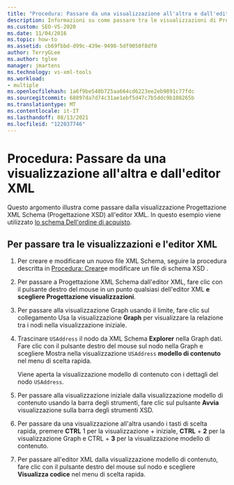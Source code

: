 ```yaml
---
title: "Procedura: Passare da una visualizzazione all'altra e dall'editor XML"
description: Informazioni su come passare tra le visualizzazioni di Progettazione XML Schema (Progettazione XSD) e l'editor XML.
ms.custom: SEO-VS-2020
ms.date: 11/04/2016
ms.topic: how-to
ms.assetid: cb69fbbd-d99c-439e-9498-5df9050f8df0
author: TerryGLee
ms.author: tglee
manager: jmartens
ms.technology: vs-xml-tools
ms.workload:
- multiple
ms.openlocfilehash: 1a6f9be548b725aa664cd6223ee2eb9891c77fdc
ms.sourcegitcommit: 68897da7d74c31ae1ebf5d47c7b5ddc9b108265b
ms.translationtype: MT
ms.contentlocale: it-IT
ms.lasthandoff: 08/13/2021
ms.locfileid: "122037746"
---
```

# <a name="how-to-switch-between-views-and-the-xml-editor"></a>Procedura: Passare da una visualizzazione all'altra e dall'editor XML

Questo argomento illustra come passare dalla visualizzazione Progettazione XML Schema (Progettazione XSD) all'editor XML. In questo esempio viene utilizzato [lo schema Dell'ordine di acquisto](../xml-tools/sample-xsd-file-simple-schema.md).

## <a name="to-switch-between-the-views-and-the-xml-editor"></a>Per passare tra le visualizzazioni e l'editor XML

1. Per creare e modificare un nuovo file XML Schema, seguire la procedura descritta in [Procedura: Creare](../xml-tools/how-to-create-and-edit-an-xsd-schema-file.md)e modificare un file di schema XSD .

2. Per passare a Progettazione XML Schema dall'editor XML, fare clic con il pulsante destro del mouse in un punto qualsiasi dell'editor XML **e scegliere Progettazione visualizzazioni**.

3. Per passare alla visualizzazione Graph usando il limite, fare clic sul collegamento Usa la visualizzazione **Graph** per visualizzare la relazione tra i nodi nella visualizzazione iniziale.

4. Trascinare `USAddress` il nodo da XML Schema **Explorer** nella Graph dati. Fare clic con il pulsante destro del mouse sul nodo nella Graph e scegliere Mostra nella visualizzazione `USAddress` **modello di contenuto** nel menu di scelta rapida.

     Viene aperta la visualizzazione modello di contenuto con i dettagli del nodo `USAddress`.

5. Per passare alla visualizzazione iniziale dalla visualizzazione modello di contenuto usando la barra degli strumenti, fare clic sul pulsante **Avvia** visualizzazione sulla barra degli strumenti XSD.

6. Per passare da una visualizzazione all'altra usando i tasti di scelta rapida, premere **CTRL** 1 per la visualizzazione +  iniziale, **CTRL** + **2** per la visualizzazione Graph e CTRL + **3** per la visualizzazione modello di contenuto.

7. Per passare all'editor XML dalla visualizzazione modello di contenuto, fare clic con il pulsante destro del mouse sul nodo e scegliere **Visualizza codice** nel menu di scelta rapida.
